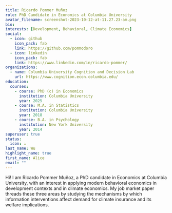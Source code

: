 ```yaml
---
title: Ricardo Pommer Muñoz
role: PhD Candidate in Economics at Columbia University
avatar_filename: screenshot-2023-10-12-at-11.27.23-am.png
bio: 
interests: [Development, Behavioral, Climate Economics]
social:
  - icon: github
    icon_pack: fab
    link: https://github.com/pommodoro
  - icon: linkedin
    icon_pack: fab
    link: https://www.linkedin.com/in/ricardo-pommer/
organizations:
  - name: Columbia University Cognition and Decision Lab
    url: https://www.cognition.econ.columbia.edu/
education:
  courses:
    - course: PhD (c) in Economics
      institution: Columbia University
      year: 2025
    - course: M.A. in Statistics
      institution: Columbia University
      year: 2018
    - course: B.A. in Psychology
      institution: New York University
      year: 2014
superuser: true
status:
  icon: ☕️
last_name: Wu
highlight_name: true
first_name: Alice
email: ""
---
```

H﻿i! I am Ricardo Pommer Muñoz, a PhD candidate in Economics at Columbia University, with an interest in applying modern behavioral economics in development contexts and in climate economics. My job market paper threads these three areas by studying the mechanisms by which information interventions affect demand for climate insurance and its welfare implications.
